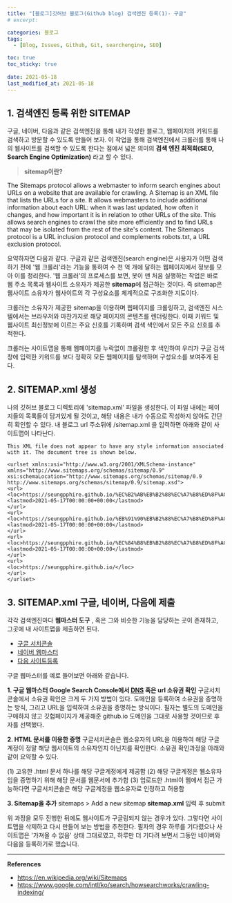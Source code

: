 ```yaml
---
title: "[블로그]깃허브 블로그(Github blog) 검색엔진 등록(1)- 구글"
# excerpt: 

categories: 블로그
tags:
  - [Blog, Issues, Github, Git, searchengine, SEO]

toc: true
toc_sticky: true
 
date: 2021-05-18
last_modified_at: 2021-05-18
---
```


## 1. 검색엔진 등록 위한 SITEMAP 
구글, 네이버, 다음과 같은 검색엔진을 통해 내가 작성한 블로그, 웹페이지의 키워드를 검색하고 방문할 수 있도록 만들어 보자. 이 작업을 통해 검색엔진에서 크롤러를 통해 나의 웹사이트를 검색할 수 있도록 한다는 점에서 넓은 의미의 __검색 엔진 최적화(SEO, Search Engine Optimization)__ 라고 할 수 있다. 

> **sitemap이란?** 

The Sitemaps protocol allows a webmaster to inform search engines about URLs on a website that are available for crawling. A Sitemap is an XML file that lists the URLs for a site. It allows webmasters to include additional information about each URL: when it was last updated, how often it changes, and how important it is in relation to other URLs of the site. This allows search engines to crawl the site more efficiently and to find URLs that may be isolated from the rest of the site's content. The Sitemaps protocol is a URL inclusion protocol and complements robots.txt, a URL exclusion protocol.

요약하자면 다음과 같다. 
구글과 같은 검색엔진(search engine)은 사용자가 어떤 검색하기 전에 '웹 크롤러'라는 기능을 통하여 수 천 억 개에 달하는 웹페이지에서 정보를 모아 이를 정리한다. '웹 크롤러'의 프로세스를 보면, 봇이 맨 처음 실행하는 작업은 바로 웹 주소 목록과 웹사이트 소유자가 제공한 **sitemap**에 접근하는 것이다. 즉 sitemap은 웹사이트 소유자가 웹사이트의 각 구성요소를 체계적으로 구조화한 지도이다. 

크롤러는 소유자가 제공한 sitemap을 이용하며 웹페이지를 크롤링하고, 검색엔진 시스템에서는 브라우저와 마찬가지로 해당 페이지의 콘텐츠를 렌더링한다. 이때 키워드 및 웹사이트 최신정보에 이르는 주요 신호를 기록하며 검색 색인에서 모든 주요 신호를 추적한다. 

크롤러는 사이트맵을 통해 웹페이지를 누락없이 크롤링한 후 색인하여 우리가 구글 검색창에 입력한 키워드를 보다 정확히 모든 웹페이지를 탐색하며 구성요소를 보여주게 된다. 

## 2. SITEMAP.xml 생성

나의 깃허브 블로그 디렉토리에 'sitemap.xml' 파일을 생성한다. 
이 파일 내에는 페이지들의 목록들이 담겨있게 될 것이고, 해당 내용은 내가 수동으로 작성하지 않아도 간단히 확인할 수 있다. 내 블로그 url 주소뒤에 /sitemap.xml 을 입력하면 아래와 같이 사이트맵이 나타난다.

 ```
This XML file does not appear to have any style information associated with it. The document tree is shown below.

 <urlset xmlns:xsi="http://www.w3.org/2001/XMLSchema-instance" xmlns="http://www.sitemaps.org/schemas/sitemap/0.9" xsi:schemaLocation="http://www.sitemaps.org/schemas/sitemap/0.9 http://www.sitemaps.org/schemas/sitemap/0.9/sitemap.xsd">
<url>
<loc>https://seungpphire.github.io/%EC%B2%AB%EB%B2%88%EC%A7%B8%ED%8F%AC%EC%8A%A4%ED%8A%B8/</loc>
<lastmod>2021-05-17T00:00:00+00:00</lastmod>
</url>
<url>
<loc>https://seungpphire.github.io/%EB%91%90%EB%B2%88%EC%A7%B8%ED%8F%AC%EC%8A%A4%ED%8A%B8/</loc>
<lastmod>2021-05-17T00:00:00+00:00</lastmod>
</url>
<url>
<loc>https://seungpphire.github.io/%EC%84%B8%EB%B2%88%EC%A7%B8%ED%8F%AC%EC%8A%A4%ED%8A%B8/</loc>
<lastmod>2021-05-17T00:00:00+00:00</lastmod>
</url>
<url>
<loc>https://seungpphire.github.io/</loc>
</url>
</urlset>
 ```
## 3. SITEMAP.xml 구글, 네이버, 다음에 제출 
각각 검색엔진마다 **웹마스터 도구** , 혹은 그와 비슷한 기능을 담당하는 곳이 존재하고, 그곳에 내 사이트맵을 제출하면 된다.  
-  [구글 서치콘솔](https://search.google.com/search-console?hl=ko, "https://search.google.com/search-console?hl=ko")
- [네이버 웹마스터](https://search.google.com/search-console?hl=ko, "https://search.google.com/search-console?hl=ko")
- [다음 사이트등록](https://search.google.com/search-console?hl=ko, "https://search.google.com/search-console?hl=ko")

구글 웹마스터를 예로 들어보면 아래와 같습니다.

**1. 구글 웹마스터 Google Search Console에서 [DNS](https://namu.wiki/w/DNS) 혹은 url 소유권 확인**
 구글서치콘솔에서 소유권 확인은 크게 두 가지 방법이 있다. 도메인을 등록하여 소유권을 증명하는 방식, 그리고 URL을 입력하여 소유권을 증명하는 방식이다. 필자는 별도의 도메인을 구매하지 않고 깃헙페이지가 제공해준 github.io 도메인을 그대로 사용할 것이므로 후자를 선택했다. 

 **2. HTML 문서를 이용한 증명**
 구글서치콘솔은 웹소유자의 URL을 이용하여 해당 구글계정이 정말 해당 웹사이트의 소유자인지 아닌지를 확인한다. 소유권 확인과정을 아래와 같이 요약할 수 있다.

 (1) 고유한 .html 문서 하나를 해당 구글계정에게 제공함
 (2) 해당 구글계정은 웹소유자임을 증명하기 위해 해당 문서를 웹문서에 추가함
 (3) 업로드한 .html이 웹에서 접근 가능하다면 구글서치콘솔은 해당 구글계정을 웹소유자로 인정하고 허용함

 **3. Sitemap을 추가**
 sitemaps > Add a new sitemap
 **sitemap.xml** 입력 후 submit


위 과정을 모두 진행한 뒤에도 웹사이트가 구글링되지 않는 경우가 있다.
그렇다면 사이트맵을 삭제하고 다시 만들어 보는 방법을 추천한다. 
필자의 경우 하루를 기다렸으나 사이트맵은 '가져올 수 없음' 상태 그대로였고, 
하루만 더 기다려 보면서 그동안 네이버와 다음을 등록하기로 했습니다. 



*****

**References**
*  <ref>https://en.wikipedia.org/wiki/Sitemaps</ref>
*  <ref>https://www.google.com/intl/ko/search/howsearchworks/crawling-indexing/</ref>


